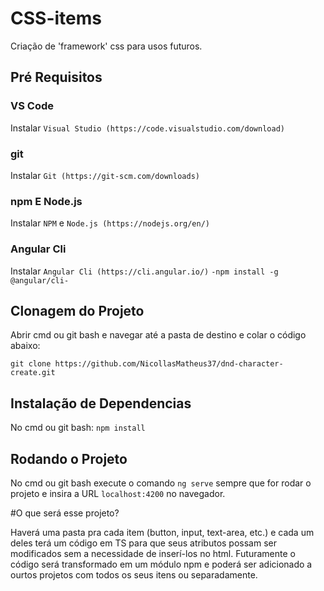 # CSS-items
Criação de 'framework' css para usos futuros.

## Pré Requisitos

### VS Code
Instalar `Visual Studio (https://code.visualstudio.com/download)`

### git
Instalar `Git (https://git-scm.com/downloads)`

### npm E Node.js
Instalar `NPM` e `Node.js (https://nodejs.org/en/)`

### Angular Cli
Instalar `Angular Cli (https://cli.angular.io/)`
    `-npm install -g @angular/cli-`

## Clonagem do Projeto

Abrir cmd ou git bash e navegar até a pasta de destino e colar o código abaixo:

`git clone https://github.com/NicollasMatheus37/dnd-character-create.git`

## Instalação de Dependencias

No cmd ou git bash: `npm install`

## Rodando o Projeto

No cmd ou git bash execute o comando `ng serve` sempre que for rodar o projeto e insira a URL `localhost:4200` no navegador.

#O que será esse projeto?

Haverá uma pasta pra cada item (button, input, text-area, etc.) e cada um deles terá um código em TS para que seus atributos possam ser modificados sem a necessidade de inserí-los no html. Futuramente o código será transformado em um módulo npm e poderá ser adicionado a ourtos projetos com todos os seus itens ou separadamente.